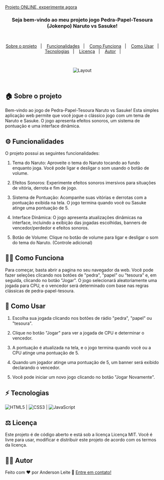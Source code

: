 [Projeto ONLINE, experimente agora](https://anderdev-github.github.io/jogo-jokenpo-pedra-papel-tesoura/) <br>


<h3 align="center">
  Seja bem-vindo ao meu projeto jogo Pedra-Papel-Tesoura (Jokenpo) Naruto vs Sasuke!
</h3>

<br>

<p align="center">
  <a href="#house-sobre-o-projeto">Sobre o projeto</a>&nbsp;&nbsp;&nbsp;|&nbsp;&nbsp;&nbsp;
  <a href="#gear-funcionalidades">Funcionalidades</a>&nbsp;&nbsp;&nbsp;|&nbsp;&nbsp;&nbsp;
  <a href="#man_shrugging-como-funciona">Como Funciona</a>&nbsp;&nbsp;&nbsp;|&nbsp;&nbsp;&nbsp;
  <a href="#open_book-como-usar">Como Usar</a>&nbsp;&nbsp;&nbsp;|&nbsp;&nbsp;&nbsp;
  <a href="#zap-tecnologias">Tecnologias</a>&nbsp;&nbsp;&nbsp;|&nbsp;&nbsp;&nbsp;
  <a href="#balance_scale-licença">Licença</a>&nbsp;&nbsp;&nbsp;|&nbsp;&nbsp;&nbsp;
  <a href="#man_technologist-autor">Autor</a>&nbsp;&nbsp;&nbsp;|&nbsp;&nbsp;&nbsp;
</p>

<br>

<p align="center">
<img alt="Layout" src="assets/demo-jokenpo.gif">
</p>
<br>


## :house: Sobre o projeto

Bem-vindo ao jogo de Pedra-Papel-Tesoura Naruto vs Sasuke! Esta simples aplicação web permite que você jogue o clássico jogo com um tema de Naruto e Sasuke. O jogo apresenta efeitos sonoros, um sistema de pontuação e uma interface dinâmica.

## :gear: Funcionalidades

O projeto possui as seguintes funcionalidades:

1. Tema do Naruto: Aproveite o tema do Naruto tocando ao fundo enquanto joga. Você pode ligar e desligar o som usando o botão de volume.

2. Efeitos Sonoros: Experimente efeitos sonoros imersivos para situações de vitória, derrota e fim de jogo.

3. Sistema de Pontuação: Acompanhe suas vitórias e derrotas com a pontuação exibida na tela. O jogo termina quando você ou Sasuke atinge uma pontuação de 5.

4. Interface Dinâmica: O jogo apresenta atualizações dinâmicas na interface, incluindo a exibição das jogadas escolhidas, banners de vencedor/perdedor e efeitos sonoros.

5. Botão de Volume: Clique no botão de volume para ligar e desligar o som do tema do Naruto. (Controle adicional)

## :man_shrugging: Como Funciona

Para começar, basta abrir a pagina no seu navegador da web. Você pode fazer seleções clicando nos botões de "pedra", "papel" ou "tesoura" e, em seguida, clicando no botão "Jogar". O jogo selecionará aleatoriamente uma jogada para CPU, e o vencedor será determinado com base nas regras clássicas de pedra-papel-tesoura.

## :open_book: Como Usar

1. Escolha sua jogada clicando nos botões de rádio "pedra", "papel" ou "tesoura".

2. Clique no botão "Jogar" para ver a jogada de CPU e determinar o vencedor.

3. A pontuação é atualizada na tela, e o jogo termina quando você ou a CPU atinge uma pontuação de 5.

4. Quando um jogador atinge uma pontuação de 5, um banner será exibido declarando o vencedor. 

5. Você pode iniciar um novo jogo clicando no botão "Jogar Novamente".

## :zap: Tecnologias

![HTML5](https://img.shields.io/badge/-HTML5-E34F26?style=flat-square&logo=html5&logoColor=white) | ![CSS3](https://img.shields.io/badge/-CSS3-1572B6?style=flat-square&logo=css3) | ![JavaScript](https://img.shields.io/badge/-JavaScript-black?style=flat-square&logo=javascript)

## :balance_scale: Licença

Este projeto é de código aberto e está sob a licença Licença MIT. Você é livre para usar, modificar e distribuir este projeto de acordo com os termos da licença.

## :man_technologist: Autor

Feito com ♥ por Anderson Leite :wave: [Entre em contato!](https://www.linkedin.com/in/andersondiasleite/)
